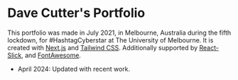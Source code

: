 # Dave Cutter's Portfolio

This portfolio was made in July 2021, in Melbourne, Australia during the fifth lockdown, for #HashtagCyberstar at The University of Melbourne. It is created with [Next.js](https://nextjs.org/) and [Tailwind CSS](https://tailwindcss.com/). Additionally supported by [React-Slick](https://react-slick.neostack.com/), and [FontAwesome](https://fontawesome.com/).
 - April 2024: Updated with recent work.

